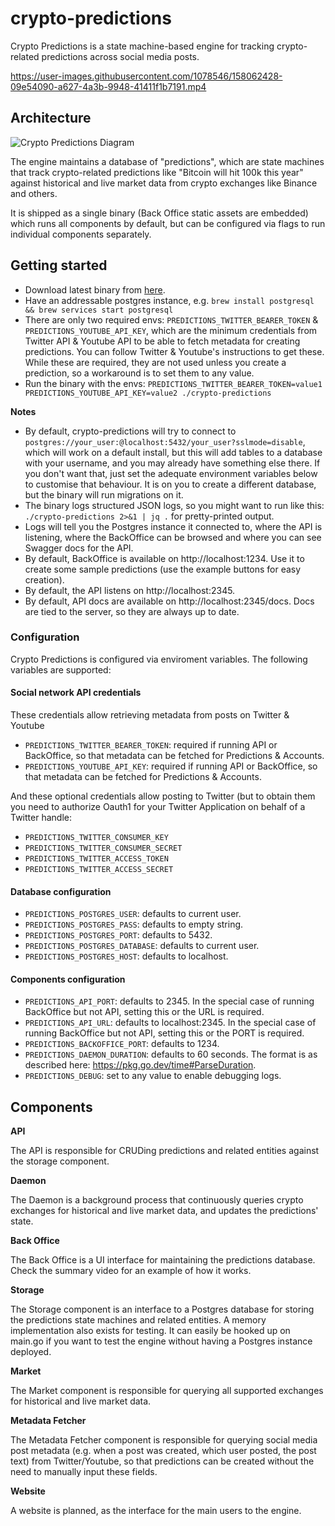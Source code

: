 # crypto-predictions

Crypto Predictions is a state machine-based engine for tracking crypto-related predictions across social media posts.

https://user-images.githubusercontent.com/1078546/158062428-09e54090-a627-4a3b-9948-41411f1b7191.mp4

## Architecture

![Crypto Predictions Diagram](https://user-images.githubusercontent.com/1078546/158062284-a27b5e31-86a2-4514-9fcc-a60d38230db3.png)

The engine maintains a database of "predictions", which are state machines that track crypto-related predictions like "Bitcoin will hit 100k this year" against historical and live market data from crypto exchanges like Binance and others.

It is shipped as a single binary (Back Office static assets are embedded) which runs all components by default, but can be configured via flags to run individual components separately.

## Getting started

- Download latest binary from [here](https://github.com/marianogappa/crypto-predictions/releases/latest).
- Have an addressable postgres instance, e.g. `brew install postgresql && brew services start postgresql`
- There are only two required envs: `PREDICTIONS_TWITTER_BEARER_TOKEN` & `PREDICTIONS_YOUTUBE_API_KEY`, which are the minimum credentials from Twitter API & Youtube API to be able to fetch metadata for creating predictions. You can follow Twitter & Youtube's instructions to get these. While these are required, they are not used unless you create a prediction, so a workaround is to set them to any value.
- Run the binary with the envs: `PREDICTIONS_TWITTER_BEARER_TOKEN=value1 PREDICTIONS_YOUTUBE_API_KEY=value2 ./crypto-predictions`

**Notes**

- By default, crypto-predictions will try to connect to `postgres://your_user:@localhost:5432/your_user?sslmode=disable`, which will work on a default install, but this will add tables to a database with your username, and you may already have something else there. If you don't want that, just set the adequate environment variables below to customise that behaviour. It is on you to create a different database, but the binary will run migrations on it.
- The binary logs structured JSON logs, so you might want to run like this: `./crypto-predictions 2>&1 | jq .` for pretty-printed output.
- Logs will tell you the Postgres instance it connected to, where the API is listening, where the BackOffice can be browsed and where you can see Swagger docs for the API.
- By default, BackOffice is available on http://localhost:1234. Use it to create some sample predictions (use the example buttons for easy creation).
- By default, the API listens on http://localhost:2345.
- By default, API docs are available on http://localhost:2345/docs. Docs are tied to the server, so they are always up to date.

### Configuration

Crypto Predictions is configured via enviroment variables. The following variables are supported:

#### Social network API credentials

These credentials allow retrieving metadata from posts on Twitter & Youtube

- `PREDICTIONS_TWITTER_BEARER_TOKEN`: required if running API or BackOffice, so that metadata can be fetched for Predictions & Accounts.
- `PREDICTIONS_YOUTUBE_API_KEY`: required if running API or BackOffice, so that metadata can be fetched for Predictions & Accounts.

And these optional credentials allow posting to Twitter (but to obtain them you need to authorize Oauth1 for your Twitter Application on behalf of a Twitter handle:

- `PREDICTIONS_TWITTER_CONSUMER_KEY`
- `PREDICTIONS_TWITTER_CONSUMER_SECRET`
- `PREDICTIONS_TWITTER_ACCESS_TOKEN`
- `PREDICTIONS_TWITTER_ACCESS_SECRET`

#### Database configuration

- `PREDICTIONS_POSTGRES_USER`: defaults to current user.
- `PREDICTIONS_POSTGRES_PASS`: defaults to empty string.
- `PREDICTIONS_POSTGRES_PORT`: defaults to 5432.
- `PREDICTIONS_POSTGRES_DATABASE`: defaults to current user.
- `PREDICTIONS_POSTGRES_HOST`: defaults to localhost.

#### Components configuration

- `PREDICTIONS_API_PORT`: defaults to 2345. In the special case of running BackOffice but not API, setting this or the URL is required.
- `PREDICTIONS_API_URL`: defaults to localhost:2345. In the special case of running BackOffice but not API, setting this or the PORT is required.
- `PREDICTIONS_BACKOFFICE_PORT`: defaults to 1234.
- `PREDICTIONS_DAEMON_DURATION`: defaults to 60 seconds. The format is as described here: https://pkg.go.dev/time#ParseDuration.
- `PREDICTIONS_DEBUG`: set to any value to enable debugging logs.

## Components

**API**

The API is responsible for CRUDing predictions and related entities against the storage component.

**Daemon**

The Daemon is a background process that continuously queries crypto exchanges for historical and live market data, and updates the predictions' state.

**Back Office**

The Back Office is a UI interface for maintaining the predictions database. Check the summary video for an example of how it works.

**Storage**

The Storage component is an interface to a Postgres database for storing the predictions state machines and related entities. A memory implementation also exists for testing. It can easily be hooked up on main.go if you want to test the engine without having a Postgres instance deployed.

**Market**

The Market component is responsible for querying all supported exchanges for historical and live market data.

**Metadata Fetcher**

The Metadata Fetcher component is responsible for querying social media post metadata (e.g. when a post was created, which user posted, the post text) from Twitter/Youtube, so that predictions can be created without the need to manually input these fields.

**Website**

A website is planned, as the interface for the main users to the engine.
